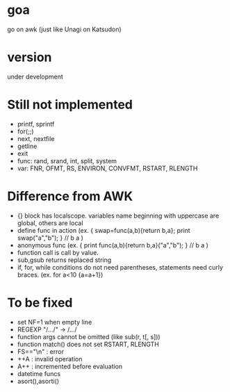 # goa
go on awk (just like Unagi on Katsudon)

# version
under development

# Still not implemented
* printf, sprintf
* for(;;)
* next, nextfile
* getline
* exit
* func: rand, srand, int, split, system
* var: FNR, OFMT, RS, ENVIRON, CONVFMT, RSTART, RLENGTH

# Difference from AWK
* {} block has localscope. variables name beginning with uppercase are global, others are local
* define func in action (ex. { swap=func(a,b){return b,a}; print swap("a","b"); } // b a )
* anonymous func (ex. { print func(a,b){return b,a}("a","b"); } // b a )
* function call is call by value.
* sub,gsub returns replaced string
* if, for, while conditions do not need parentheses, statements need curly braces. (ex. for a<10 {a=a+1}) 

# To be fixed
* set NF=1 when empty line
* REGEXP "/.../" -> /.../
* function args cannot be omitted (like sub(r, t[, s]))
* function match() does not set RSTART, RLENGTH
* FS=="\n" : error
* ++A : invalid operation
* A++ : incremented before evaluation
* datetime funcs
* asort(),asorti()
